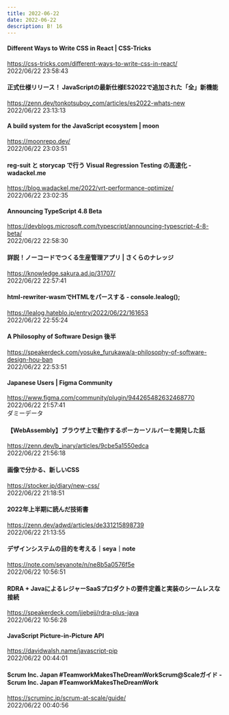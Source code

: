 ```yaml
---
title: 2022-06-22
date: 2022-06-22
description: B! 16
---
```


#### Different Ways to Write CSS in React | CSS-Tricks
https://css-tricks.com/different-ways-to-write-css-in-react/<br>
2022/06/22 23:58:43<br>


#### 正式仕様リリース！ JavaScriptの最新仕様ES2022で追加された「全」新機能
https://zenn.dev/tonkotsuboy_com/articles/es2022-whats-new<br>
2022/06/22 23:13:13<br>


#### A build system for the JavaScript ecosystem | moon
https://moonrepo.dev/<br>
2022/06/22 23:03:51<br>


#### reg-suit と storycap で行う Visual Regression Testing の高速化 - wadackel.me
https://blog.wadackel.me/2022/vrt-performance-optimize/<br>
2022/06/22 23:02:35<br>


#### Announcing TypeScript 4.8 Beta
https://devblogs.microsoft.com/typescript/announcing-typescript-4-8-beta/<br>
2022/06/22 22:58:30<br>


#### 詳説！ノーコードでつくる生産管理アプリ | さくらのナレッジ
https://knowledge.sakura.ad.jp/31707/<br>
2022/06/22 22:57:41<br>


#### html-rewriter-wasmでHTMLをパースする - console.lealog();
https://lealog.hateblo.jp/entry/2022/06/22/161653<br>
2022/06/22 22:55:24<br>


#### A Philosophy of Software Design 後半
https://speakerdeck.com/yosuke_furukawa/a-philosophy-of-software-design-hou-ban<br>
2022/06/22 22:53:51<br>


#### Japanese Users | Figma Community
https://www.figma.com/community/plugin/944265482632468770<br>
2022/06/22 21:57:41<br>
ダミーデータ


#### 【WebAssembly】ブラウザ上で動作するポーカーソルバーを開発した話
https://zenn.dev/b_inary/articles/9cbe5a1550edca<br>
2022/06/22 21:56:18<br>


#### 画像で分かる、新しいCSS
https://stocker.jp/diary/new-css/<br>
2022/06/22 21:18:51<br>


#### 2022年上半期に読んだ技術書
https://zenn.dev/adwd/articles/de331215898739<br>
2022/06/22 21:13:55<br>


#### デザインシステムの目的を考える｜seya｜note
https://note.com/seyanote/n/ne8b5a0576f5e<br>
2022/06/22 10:56:51<br>


#### RDRA + JavaによるレジャーSaaSプロダクトの要件定義と実装のシームレスな接続
https://speakerdeck.com/jjebejj/rdra-plus-java<br>
2022/06/22 10:56:28<br>


#### JavaScript Picture-in-Picture API
https://davidwalsh.name/javascript-pip<br>
2022/06/22 00:44:01<br>


#### Scrum Inc. Japan #TeamworkMakesTheDreamWorkScrum@Scaleガイド - Scrum Inc. Japan #TeamworkMakesTheDreamWork
https://scruminc.jp/scrum-at-scale/guide/<br>
2022/06/22 00:40:56<br>


